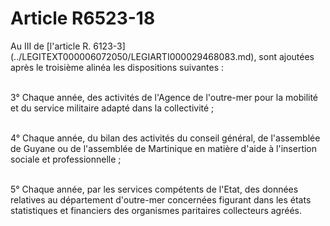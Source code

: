 # Article R6523-18

<p align="left">
  Au III de [l'article R. 6123-3](../LEGITEXT000006072050/LEGIARTI000029468083.md), sont ajoutées après le troisième alinéa les dispositions suivantes :
</p>

<p align="left">
  <br />3° Chaque année, des activités de l'Agence de l'outre-mer pour la mobilité et du service militaire adapté dans la collectivité ;
</p>

<p align="left">
  <br />4° Chaque année, du bilan des activités du conseil général, de l'assemblée de Guyane ou de l'assemblée de Martinique en matière d'aide à l'insertion sociale et professionnelle ;
</p>

<p align="left">
  <br />5° Chaque année, par les services compétents de l'Etat, des données relatives au département d'outre-mer concernées figurant dans les états statistiques et financiers des organismes paritaires collecteurs agréés.
</p>